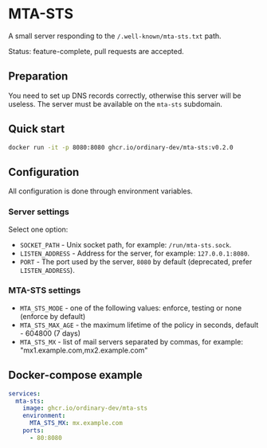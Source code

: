 # MTA-STS

A small server responding to the `/.well-known/mta-sts.txt` path.

Status: feature-complete, pull requests are accepted.


## Preparation

You need to set up DNS records correctly, otherwise this server will be useless.
The server must be available on the `mta-sts` subdomain.


## Quick start

```sh
docker run -it -p 8080:8080 ghcr.io/ordinary-dev/mta-sts:v0.2.0
```


## Configuration

All configuration is done through environment variables.

### Server settings

Select one option:

- `SOCKET_PATH` - Unix socket path, for example: `/run/mta-sts.sock`.
- `LISTEN_ADDRESS` - Address for the server, for example: `127.0.0.1:8080`.
- `PORT` - The port used by the server, `8080` by default (deprecated, prefer `LISTEN_ADDRESS`).

### MTA-STS settings

- `MTA_STS_MODE` - one of the following values: enforce, testing or none (enforce by default)
- `MTA_STS_MAX_AGE` - the maximum lifetime of the policy in seconds, default - 604800 (7 days)
- `MTA_STS_MX` - list of mail servers separated by commas, for example: "mx1.example.com,mx2.example.com"


## Docker-compose example

```yml
services:
  mta-sts:
    image: ghcr.io/ordinary-dev/mta-sts
    environment:
      MTA_STS_MX: mx.example.com
    ports:
      - 80:8080
```
